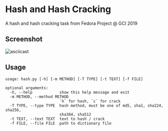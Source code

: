 # Hash and Hash Cracking

A hash and hash cracking task from Fedora Project @ GCI 2019

## Screenshot

![[asciicast](https://asciinema.org/a/EOIOf3qPZeOFieHZSOtD8mivt.png)](https://asciinema.org/a/EOIOf3qPZeOFieHZSOtD8mivt)

## Usage

```shell
usage: hash.py [-h] [-m METHOD] [-T TYPE] [-t TEXT] [-f FILE]

optional arguments:
  -h, --help            show this help message and exit
  -m METHOD, --method METHOD
                        `h` for hash, `c` for crack
  -T TYPE, --type TYPE  hash method, must be one of md5, sha1, sha224, sha256,
                        sha384, sha512
  -t TEXT, --text TEXT  text to hash / crack
  -f FILE, --file FILE  path to dictionary file
```
